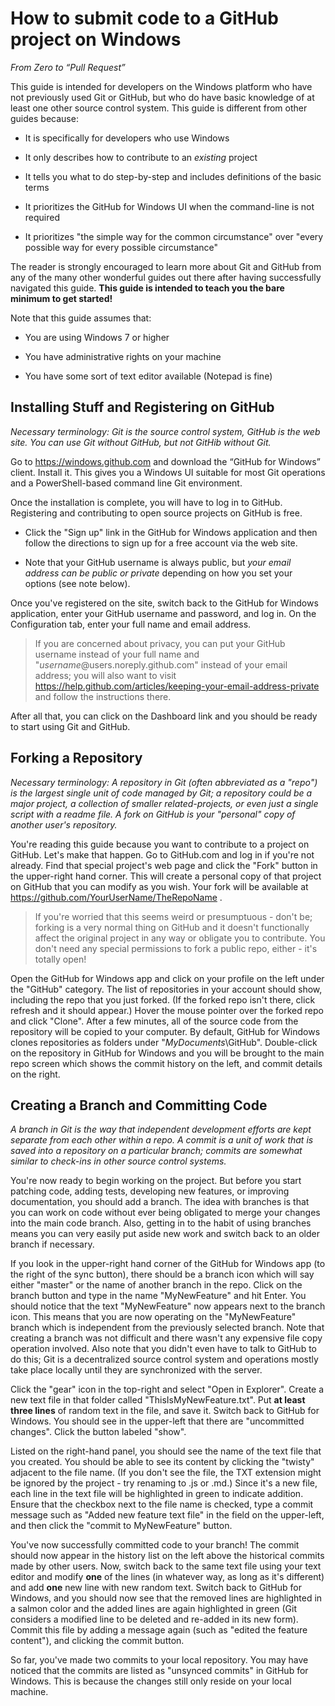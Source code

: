 How to submit code to a GitHub project on Windows
=================================================

*From Zero to “Pull Request”*

This guide is intended for developers on the Windows platform who have not
previously used Git or GitHub, but who do have basic knowledge of at least one
other source control system.  This guide is different from other guides because:

-   It is specifically for developers who use Windows

-   It only describes how to contribute to an *existing* project

-   It tells you what to do step-by-step and includes definitions of the basic
    terms

-   It prioritizes the GitHub for Windows UI when the command-line is not
    required

-   It prioritizes "the simple way for the common circumstance" over "every
    possible way for every possible circumstance"

The reader is strongly encouraged to learn more about Git and GitHub from any of
the many other wonderful guides out there after having successfully navigated
this guide.  **This guide is intended to teach you the bare minimum to get
started!**

Note that this guide assumes that:

-   You are using Windows 7 or higher

-   You have administrative rights on your machine

-   You have some sort of text editor available (Notepad is fine)



Installing Stuff and Registering on GitHub
------------------------------------------

*Necessary terminology: Git is the source control system, GitHub is the web
site.  You can use Git without GitHub, but not GitHib without Git.*

Go to <https://windows.github.com> and download the “GitHub for Windows” client.
Install it.  This gives you a Windows UI suitable for most Git operations and a
PowerShell-based command line Git environment.

Once the installation is complete, you will have to log in to GitHub.
Registering and contributing to open source projects on GitHub is free.

-   Click the "Sign up" link in the GitHub for Windows application and then
    follow the directions to sign up for a free account via the web site.

-   Note that your GitHub username is always public, but *your email address can
    be public or private* depending on how you set your options (see note
    below).

Once you've registered on the site, switch back to the GitHub for Windows
application, enter your GitHub username and password, and log in.  On the
Configuration tab, enter your full name and email address.

>   If you are concerned about privacy, you can put your GitHub username instead
>   of your full name and "*username*@users.noreply.github.com" instead of your
>   email address; you will also want to visit
>   <https://help.github.com/articles/keeping-your-email-address-private> and
>   follow the instructions there.

After all that, you can click on the Dashboard link and you should be ready to
start using Git and GitHub.



Forking a Repository
--------------------

*Necessary terminology: A repository in Git (often abbreviated as a "repo") is
the largest single unit of code managed by Git; a repository could be a major
project, a collection of smaller related-projects, or even just a single script
with a readme file.  A fork on GitHub is your "personal" copy of another user's
repository.*

You're reading this guide because you want to contribute to a project on GitHub.
Let's make that happen.  Go to GitHub.com and log in if you're not already.
Find that special project's web page and click the "Fork" button in the
upper-right hand corner.  This will create a personal copy of that project on
GitHub that you can modify as you wish.  Your fork will be available at
https://github.com/YourUserName/TheRepoName .

>   If you're worried that this seems weird or presumptuous - don't be; forking
>   is a very normal thing on GitHub and it doesn't functionally affect the
>   original project in any way or obligate you to contribute.  You don't need
>   any special permissions to fork a public repo, either - it's totally open!

Open the GitHub for Windows app and click on your profile on the left under the
"GitHub" category.  The list of repositories in your account should show,
including the repo that you just forked.  (If the forked repo isn't there, click
refresh and it should appear.)  Hover the mouse pointer over the forked repo and
click "Clone".  After a few minutes, all of the source code from the repository
will be copied to your computer.  By default, GitHub for Windows clones
repositories as folders under "*MyDocuments*\\GitHub".  Double-click on the
repository in GitHub for Windows and you will be brought to the main repo screen
which shows the commit history on the left, and commit details on the right.



Creating a Branch and Committing Code
-------------------------------------

*A branch in Git is the way that independent development efforts are kept
separate from each other within a repo.  A commit is a unit of work that is
saved into a repository on a particular branch; commits are somewhat similar to
check-ins in other source control systems.*

You're now ready to begin working on the project.  But before you start patching
code, adding tests, developing new features, or improving documentation, you
should add a branch.  The idea with branches is that you can work on code
without ever being obligated to merge your changes into the main code branch.
Also, getting in to the habit of using branches means you can very easily put
aside new work and switch back to an older branch if necessary.

If you look in the upper-right hand corner of the GitHub for Windows app (to the
right of the sync button), there should be a branch icon which will say either
"master" or the name of another branch in the repo.  Click on the branch button
and type in the name "MyNewFeature" and hit Enter.  You should notice that the
text "MyNewFeature" now appears next to the branch icon.  This means that you
are now operating on the "MyNewFeature" branch which is independent from the
previously selected branch.  Note that creating a branch was not difficult and
there wasn't any expensive file copy operation involved.  Also note that you
didn't even have to talk to GitHub to do this; Git is a decentralized source
control system and operations mostly take place locally until they are
synchronized with the server.

Click the "gear" icon in the top-right and select "Open in Explorer".  Create a
new text file in that folder called "ThisIsMyNewFeature.txt".  Put **at least
three lines** of random text in the file, and save it.  Switch back to GitHub
for Windows.  You should see in the upper-left that there are "uncommitted
changes".  Click the button labeled "show".

Listed on the right-hand panel, you should see the name of the text file that
you created.  You should be able to see its content by clicking the "twisty"
adjacent to the file name.  (If you don't see the file, the TXT extension might
be ignored by the project - try renaming to .js or .md.)  Since it's a new file,
each line in the text file will be highlighted in green to indicate addition.
Ensure that the checkbox next to the file name is checked, type a commit message
such as "Added new feature text file" in the field on the upper-left, and then
click the "commit to MyNewFeature" button.

You've now successfully committed code to your branch!  The commit should now
appear in the history list on the left above the historical commits made by
other users.  Now, switch back to the same text file using your text editor and
modify **one** of the lines (in whatever way, as long as it's different) and add
**one** new line with new random text.  Switch back to GitHub for Windows, and
you should now see that the removed lines are highlighted in a salmon color and
the added lines are again highlighted in green (Git considers a modified line to
be deleted and re-added in its new form).  Commit this file by adding a message
again (such as "edited the feature content"), and clicking the commit button.

So far, you've made two commits to your local repository.  You may have noticed
that the commits are listed as "unsynced commits" in GitHub for Windows.  This
is because the changes still only reside on your local machine.
